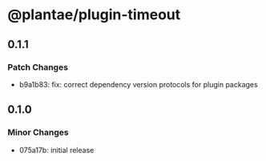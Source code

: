# @plantae/plugin-timeout

## 0.1.1

### Patch Changes

- b9a1b83: fix: correct dependency version protocols for plugin packages

## 0.1.0

### Minor Changes

- 075a17b: initial release
